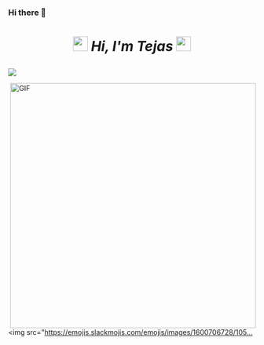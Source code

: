 ### Hi there 👋
<h1>
  <p align="center">
    <i
      ><img
        src="https://emojis.slackmojis.com/emojis/images/1547582922/5197/party_blob.gif?1547582922"
        width="30px"
      />
      Hi, I'm Tejas
      <img
        src="https://emojis.slackmojis.com/emojis/images/1547582922/5197/party_blob.gif?1547582922"
        width="30px"
      />
    </i>
  </p>
</h1>
<p align ="left">
  <img src="https://readme-typing-svg.herokuapp.com?color=2ABD90&lines=Open+source+enthusiast+%E2%9D%A4%EF%B8%8F;Web+Developer+;UI-UX+Designer+%F0%9F%91%BB">
</p>
<img align="right" alt="GIF" src="[Screenshot_20230302_125130.jpg](https://media.giphy.com/media/2IudUHdI075HL02Pkk/giphy.gif)"  width="500" height="auto" />

<img src="https://emojis.slackmojis.com/emojis/images/1600706728/105…
